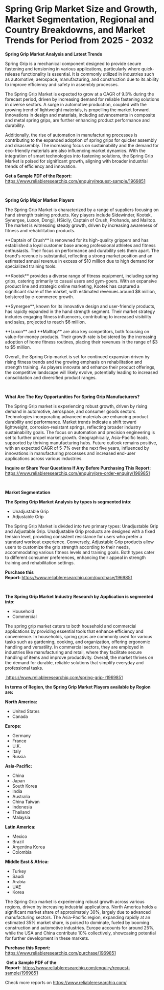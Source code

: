 <p><h1>Spring Grip Market Size and Growth, Market Segmentation, Regional and Country Breakdowns, and Market Trends for Period from 2025 -  2032</h1></p><p><strong>Spring Grip Market Analysis and Latest Trends</strong></p>
<p><p>Spring Grip is a mechanical component designed to provide secure fastening and tensioning in various applications, particularly where quick-release functionality is essential. It is commonly utilized in industries such as automotive, aerospace, manufacturing, and construction due to its ability to improve efficiency and safety in assembly processes.</p><p>The Spring Grip Market is expected to grow at a CAGR of 9.3% during the forecast period, driven by increasing demand for reliable fastening solutions in diverse sectors. A surge in automotive production, coupled with the growing trend of lightweight materials, is propelling the market forward. Innovations in design and materials, including advancements in composite and metal spring grips, are further enhancing product performance and durability.</p><p>Additionally, the rise of automation in manufacturing processes is contributing to the expanded adoption of spring grips for quicker assembly and disassembly. The increasing focus on sustainability and the demand for eco-friendly materials are also influencing market dynamics. With the integration of smart technologies into fastening solutions, the Spring Grip Market is poised for significant growth, aligning with broader industrial trends of efficiency and innovation.</p></p>
<p><strong>Get a Sample PDF of the Report:&nbsp;</strong> <a href="https://www.reliableresearchiq.com/enquiry/request-sample/1969851?utm_campaign=103&utm_medium=2&utm_source=Github&utm_content=ia&utm_term=06022025&utm_id=spring-grip">https://www.reliableresearchiq.com/enquiry/request-sample/1969851</a></p>
<p>&nbsp;</p>
<p><strong>Spring Grip Major Market Players</strong></p>
<p><p>The Spring Grip Market is characterized by a range of suppliers focusing on hand strength training products. Key players include Sidewinder, Kootek, Synergee, Luxon, Dongji, HSicily, Captain of Crush, Prohands, and Malltop. The market is witnessing steady growth, driven by increasing awareness of fitness and rehabilitation products.</p><p>**Captain of Crush** is renowned for its high-quality grippers and has established a loyal customer base among professional athletes and fitness enthusiasts. Their focus on performance and durability sets them apart. The brand's revenue is substantial, reflecting a strong market position and an estimated annual revenue in excess of $10 million due to high demand for specialized training tools.</p><p>**Kootek** provides a diverse range of fitness equipment, including spring grips, catering primarily to casual users and gym-goers. With an expansive product line and strategic online marketing, Kootek has captured a significant share of the market, with estimated revenues around $8 million, bolstered by e-commerce growth.</p><p>**Synergee**, known for its innovative design and user-friendly products, has rapidly expanded in the hand strength segment. Their market strategy includes engaging fitness influencers, contributing to increased visibility and sales, projected to reach $6 million. </p><p>**Luxon** and **Malltop** are also key competitors, both focusing on value-for-money products. Their growth rate is bolstered by the increasing adoption of home fitness routines, placing their revenues in the range of $3 to $5 million.</p><p>Overall, the Spring Grip market is set for continued expansion driven by rising fitness trends and the growing emphasis on rehabilitation and strength training. As players innovate and enhance their product offerings, the competitive landscape will likely evolve, potentially leading to increased consolidation and diversified product ranges.</p></p>
<p>&nbsp;</p>
<p><strong>What Are The Key Opportunities For Spring Grip Manufacturers?</strong></p>
<p><p>The Spring Grip market is experiencing robust growth, driven by rising demand in automotive, aerospace, and consumer goods sectors. Technologies incorporating advanced materials are enhancing product durability and performance. Market trends indicate a shift toward lightweight, corrosion-resistant springs, reflecting broader industry sustainability goals. The focus on automation and precision engineering is set to further propel market growth. Geographically, Asia-Pacific leads, supported by thriving manufacturing hubs. Future outlook remains positive, with an expected CAGR of 5-7% over the next five years, influenced by innovations in manufacturing processes and increased end-user applications across various industries.</p></p>
<p><strong>Inquire or Share Your Questions If Any Before Purchasing This Report:</strong> <a href="https://www.reliableresearchiq.com/enquiry/pre-order-enquiry/1969851?utm_campaign=103&utm_medium=2&utm_source=Github&utm_content=ia&utm_term=06022025&utm_id=spring-grip">https://www.reliableresearchiq.com/enquiry/pre-order-enquiry/1969851</a></p>
<p>&nbsp;</p>
<p><strong>Market Segmentation</strong></p>
<p><strong>The Spring Grip Market Analysis by types is segmented into:</strong></p>
<p><ul><li>Unadjustable Grip</li><li>Adjustable Grip</li></ul></p>
<p><p>The Spring Grip Market is divided into two primary types: Unadjustable Grip and Adjustable Grip. Unadjustable Grip products are designed with a fixed tension level, providing consistent resistance for users who prefer a standard workout experience. Conversely, Adjustable Grip products allow users to customize the grip strength according to their needs, accommodating various fitness levels and training goals. Both types cater to different consumer preferences, enhancing their appeal in strength training and rehabilitation settings.</p></p>
<p><strong>Purchase this Report:&nbsp;</strong><a href="https://www.reliableresearchiq.com/purchase/1969851?utm_campaign=103&utm_medium=2&utm_source=Github&utm_content=ia&utm_term=06022025&utm_id=spring-grip">https://www.reliableresearchiq.com/purchase/1969851</a></p>
<p>&nbsp;</p>
<p><strong>The Spring Grip Market Industry Research by Application is segmented into:</strong></p>
<p><ul><li>Household</li><li>Commercial</li></ul></p>
<p><p>The spring grip market caters to both household and commercial applications by providing essential tools that enhance efficiency and convenience. In households, spring grips are commonly used for various tasks such as gardening, cooking, and organization, offering ergonomic handling and versatility. In commercial sectors, they are employed in industries like manufacturing and retail, where they facilitate secure handling of items and improve productivity. Overall, the market thrives on the demand for durable, reliable solutions that simplify everyday and professional tasks.</p></p>
<p><a href="https://www.reliableresearchiq.com/spring-grip-r1969851?utm_campaign=103&utm_medium=2&utm_source=Github&utm_content=ia&utm_term=06022025&utm_id=spring-grip">&nbsp;https://www.reliableresearchiq.com/spring-grip-r1969851</a></p>
<p><strong>In terms of Region, the Spring Grip Market Players available by Region are:</strong></p>
<p>
    <p> <strong> North America: </strong>
        <ul>
            <li>United States</li>
            <li>Canada</li>
        </ul>
        </p> 
    <p> <strong> Europe: </strong>
        <ul>
            <li>Germany</li>
            <li>France</li>
            <li>U.K.</li>
            <li>Italy</li>
            <li>Russia</li>
        </ul>
        </p> 
    <p> <strong> Asia-Pacific: </strong>
        <ul>
            <li>China</li>
            <li>Japan</li>
            <li>South Korea</li>
            <li>India</li>
            <li>Australia</li>
            <li>China Taiwan</li>
            <li>Indonesia</li>
            <li>Thailand</li>
            <li>Malaysia</li>
        </ul>
        </p> 
    <p> <strong> Latin America: </strong>
        <ul>
            <li>Mexico</li>
            <li>Brazil</li>
            <li>Argentina Korea</li>
            <li>Colombia</li>
        </ul>
        </p> 
    <p> <strong> Middle East & Africa: </strong>
        <ul>
            <li>Turkey</li>
            <li>Saudi</li>
            <li>Arabia</li>
            <li>UAE</li>
            <li>Korea</li>
        </ul>
    </p>
    </p>
<p><p>The Spring Grip market is experiencing robust growth across various regions, driven by increasing industrial applications. North America holds a significant market share of approximately 30%, largely due to advanced manufacturing sectors. The Asia-Pacific region, expanding rapidly at an estimated 35% market share, is poised to dominate, fueled by booming construction and automotive industries. Europe accounts for around 25%, while the USA and China contribute 10% collectively, showcasing potential for further development in these markets.</p></p>
<p><strong>Purchase this Report: </strong><a href="https://www.reliableresearchiq.com/purchase/1969851?utm_campaign=103&utm_medium=2&utm_source=Github&utm_content=ia&utm_term=06022025&utm_id=spring-grip">https://www.reliableresearchiq.com/purchase/1969851</a></p>
<p>&nbsp;<strong>Get a Sample PDF of the Report:&nbsp;&nbsp;</strong><a href="https://www.reliableresearchiq.com/enquiry/request-sample/1969851?utm_campaign=103&utm_medium=2&utm_source=Github&utm_content=ia&utm_term=06022025&utm_id=spring-grip">https://www.reliableresearchiq.com/enquiry/request-sample/1969851</a></p>
<p><strong></strong></p>
<p>Check more reports on <a href="https://www.reliableresearchiq.com/?utm_campaign=103&utm_medium=2&utm_source=Github&utm_content=ia&utm_term=06022025&utm_id=spring-grip">https://www.reliableresearchiq.com/</a></p>